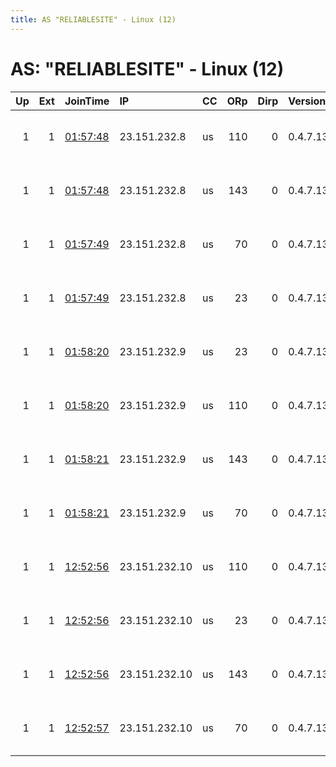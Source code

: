 ```yaml
---
title: AS "RELIABLESITE" - Linux (12)
---
```


# AS: "RELIABLESITE" - Linux (12)

|   Up |   Ext | JoinTime                                                                                              | IP            | CC   |   ORp |   Dirp | Version   | Contact                      | Nickname      |   eFamMembers |
|-----:|------:|:------------------------------------------------------------------------------------------------------|:--------------|:-----|------:|-------:|:----------|:-----------------------------|:--------------|--------------:|
|    1 |     1 | [01:57:48](https://nusenu.github.io/OrNetStats/w/relay/3D2DE158CC16C5FFD767DF4567BB5BB61A2566A9.html) | 23.151.232.8  | us   |   110 |      0 | 0.4.7.13  | Neel Chauhan &lt;neel AT nee | QeruTorExitG2 |            54 |
|    1 |     1 | [01:57:48](https://nusenu.github.io/OrNetStats/w/relay/D5FF5E9B0D58C49B1CE1E43908EE47C6A647E8CC.html) | 23.151.232.8  | us   |   143 |      0 | 0.4.7.13  | Neel Chauhan &lt;neel AT nee | QeruTorExitG1 |            54 |
|    1 |     1 | [01:57:49](https://nusenu.github.io/OrNetStats/w/relay/146A93B553AD0A8EAC577A98A5D42FEFFAB99DC8.html) | 23.151.232.8  | us   |    70 |      0 | 0.4.7.13  | Neel Chauhan &lt;neel AT nee | QeruTorExitG3 |            54 |
|    1 |     1 | [01:57:49](https://nusenu.github.io/OrNetStats/w/relay/C86D47079668B5C6C2336691FE1DFDC97FB8C79B.html) | 23.151.232.8  | us   |    23 |      0 | 0.4.7.13  | Neel Chauhan &lt;neel AT nee | QeruTorExitG4 |            54 |
|    1 |     1 | [01:58:20](https://nusenu.github.io/OrNetStats/w/relay/ABF7A06B023844481C81E14B74E207200EDF7CED.html) | 23.151.232.9  | us   |    23 |      0 | 0.4.7.13  | Neel Chauhan &lt;neel AT nee | QeruTorExitH4 |            54 |
|    1 |     1 | [01:58:20](https://nusenu.github.io/OrNetStats/w/relay/C7A56FB3F6201B7A2DCEC11B5356F16B464B946A.html) | 23.151.232.9  | us   |   110 |      0 | 0.4.7.13  | Neel Chauhan &lt;neel AT nee | QeruTorExitH2 |            54 |
|    1 |     1 | [01:58:21](https://nusenu.github.io/OrNetStats/w/relay/5E0BBA9C790B414CDBB85E35D5177F8C0AAE5607.html) | 23.151.232.9  | us   |   143 |      0 | 0.4.7.13  | Neel Chauhan &lt;neel AT nee | QeruTorExitH1 |            54 |
|    1 |     1 | [01:58:21](https://nusenu.github.io/OrNetStats/w/relay/97EB474D925809545BDFFB7BD1D92C6F483528CC.html) | 23.151.232.9  | us   |    70 |      0 | 0.4.7.13  | Neel Chauhan &lt;neel AT nee | QeruTorExitH3 |            54 |
|    1 |     1 | [12:52:56](https://nusenu.github.io/OrNetStats/w/relay/04989FDD71DDA95F32A697A006D99C8E10FF7C83.html) | 23.151.232.10 | us   |   110 |      0 | 0.4.7.13  | Neel Chauhan &lt;neel AT nee | QeruTorExitI2 |            54 |
|    1 |     1 | [12:52:56](https://nusenu.github.io/OrNetStats/w/relay/121CD762F2A484F4DAD0B181A6B57D5DD9ACA7F7.html) | 23.151.232.10 | us   |    23 |      0 | 0.4.7.13  | Neel Chauhan &lt;neel AT nee | QeruTorExitI4 |            54 |
|    1 |     1 | [12:52:56](https://nusenu.github.io/OrNetStats/w/relay/343EA4CB9EC7E43D7B5CB0E42453C97E65625697.html) | 23.151.232.10 | us   |   143 |      0 | 0.4.7.13  | Neel Chauhan &lt;neel AT nee | QeruTorExitI1 |            54 |
|    1 |     1 | [12:52:57](https://nusenu.github.io/OrNetStats/w/relay/79A304A6A219181D6D7BF52C1B7DCB7C905029F7.html) | 23.151.232.10 | us   |    70 |      0 | 0.4.7.13  | Neel Chauhan &lt;neel AT nee | QeruTorExitI3 |            54 |

